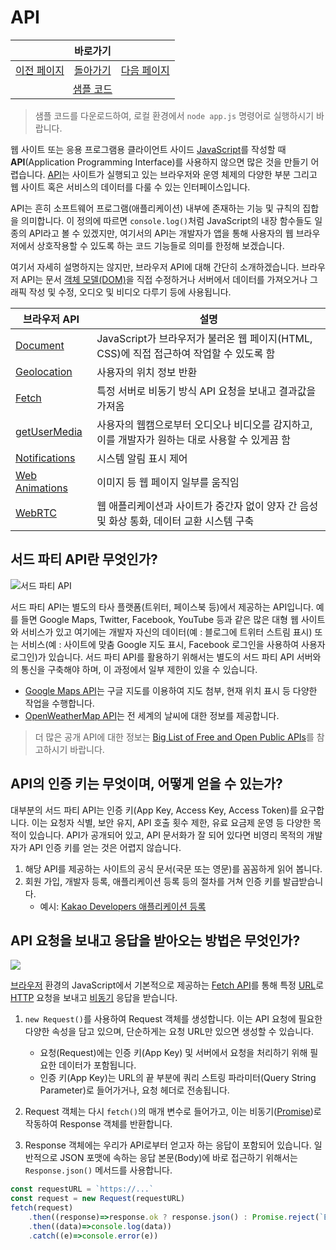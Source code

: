 # API

<table>
    <thead>
        <tr>
            <th colspan="3" style="text-align: center;">바로가기</th>
        </tr>
    </thead>
    <tbody>
        <tr>
            <td>
                <a href="/../javascript/docs/0804.html">이전 페이지</a>
            </td>
            <td>
                <a href="/../javascript/">돌아가기</a>
            </td>
            <td>
                <a href="/../javascript/docs/0806.html">다음 페이지</a>
            </td>
        </tr>
        <tr>
            <td colspan="3" style="text-align: center;">
                <a href="/../javascript/0805/">샘플 코드</a>
            </td>
        </tr>
    </tbody>
</table>

> 샘플 코드를 다운로드하여, 로컬 환경에서 `node app.js` 명령어로 실행하시기 바랍니다.

웹 사이트 또는 응용 프로그램용 클라이언트 사이드 [JavaScript](/javascript/docs/glossary.html#javascript)를 작성할 때 **API**(Application Programming Interface)를 사용하지 않으면 많은 것을 만들기 어렵습니다. [API](/javascript/docs/glossary.html#api)는 사이트가 실행되고 있는 브라우저와 운영 체제의 다양한 부분 그리고 웹 사이트 혹은 서비스의 데이터를 다룰 수 있는 인터페이스입니다.

API는 흔히 소프트웨어 프로그램(애플리케이션) 내부에 존재하는 기능 및 규칙의 집합을 의미합니다. 이 정의에 따르면 `console.log()`처럼 JavaScript의 내장 함수들도 일종의 API라고 볼 수 있겠지만, 여기서의 API는 개발자가 앱을 통해 사용자의 웹 브라우저에서 상호작용할 수 있도록 하는 코드 기능들로 의미를 한정해 보겠습니다.

여기서 자세히 설명하지는 않지만, 브라우저 API에 대해 간단히 소개하겠습니다. 브라우저 API는 문서 [객체 모델(DOM)](https://developer.mozilla.org/ko/docs/Web/API/Document_Object_Model)을 직접 수정하거나 서버에서 데이터를 가져오거나 그래픽 작성 및 수정, 오디오 및 비디오 다루기 등에 사용됩니다.


| **브라우저 API** | **설명** |
| --- | --- |
| [Document](https://developer.mozilla.org/ko/docs/Web/API/Document) | JavaScript가 브라우저가 불러온 웹 페이지(HTML, CSS)에 직접 접근하여 작업할 수 있도록 함 | 
| [Geolocation](https://developer.mozilla.org/en-US/docs/Web/API/Geolocation) | 사용자의 위치 정보 반환 | 
| [Fetch](https://developer.mozilla.org/ko/docs/Web/API/Fetch_API) | 특정 서버로 비동기 방식 API 요청을 보내고 결과값을 가져옴 |
| [getUserMedia](https://developer.mozilla.org/en-US/docs/Web/API/MediaDevices/getUserMedia) | 사용자의 웹캠으로부터 오디오나 비디오를 감지하고, 이를 개발자가 원하는 대로 사용할 수 있게끔 함 |
| [Notifications](https://developer.mozilla.org/ko/docs/Web/API/Notifications_API) | 시스템 알림 표시 제어 |
| [Web Animations](https://developer.mozilla.org/en-US/docs/Web/API/Web_Animations_API) | 	이미지 등 웹 페이지 일부를 움직임 |
| [WebRTC](https://developer.mozilla.org/ko/docs/Web/API/WebRTC_API) | 웹 애플리케이션과 사이트가 중간자 없이 양자 간 음성 및 화상 통화, 데이터 교환 시스템 구축 |

## 서드 파티 API란 무엇인가?

![서드 파티 API](https://user-images.githubusercontent.com/52960121/126071003-a6105356-74aa-4531-b292-222f791486ea.png)

서드 파티 API는 별도의 타사 플랫폼(트위터, 페이스북 등)에서 제공하는 API입니다. 예를 들면 Google Maps, Twitter, Facebook, YouTube 등과 같은 많은 대형 웹 사이트와 서비스가 있고 여기에는 개발자 자신의 데이터(예 : 블로그에 트위터 스트림 표시) 또는 서비스(예 : 사이트에 맞춤 Google 지도 표시, Facebook 로그인을 사용하여 사용자 로그인)가 있습니다. 서드 파티 API를 활용하기 위해서는 별도의 서드 파티 API 서버와의 통신을 구축해야 하며, 이 과정에서 일부 제한이 있을 수 있습니다.

* [Google Maps API](https://developers.google.com/maps/)는 구글 지도를 이용하여 지도 첨부, 현재 위치 표시 등 다양한 작업을 수행합니다.
* [OpenWeatherMap API](https://openweathermap.org/api)는 전 세계의 날씨에 대한 정보를 제공합니다.

> 더 많은 공개 API에 대한 정보는 [Big List of Free and Open Public APIs](https://mixedanalytics.com/blog/list-actually-free-open-no-auth-needed-apis/)를 참고하시기 바랍니다.

## API의 인증 키는 무엇이며, 어떻게 얻을 수 있는가?

대부분의 서드 파티 API는 인증 키(App Key, Access Key, Access Token)를 요구합니다. 이는 요청자 식별, 보안 유지, API 호출 횟수 제한, 유료 요금제 운영 등 다양한 목적이 있습니다. API가 공개되어 있고, API 문서화가 잘 되어 있다면 비영리 목적의 개발자가 API 인증 키를 얻는 것은 어렵지 않습니다.

1. 해당 API를 제공하는 사이트의 공식 문서(국문 또는 영문)를 꼼꼼하게 읽어 봅니다.
2. 회원 가입, 개발자 등록, 애플리케이션 등록 등의 절차를 거쳐 인증 키를 발급받습니다.
    * 예시: [Kakao Developers 애플리케이션 등록](http://docs.kakaoi.ai/kakao_i_agent/instance/application/)


## API 요청을 보내고 응답을 받아오는 방법은 무엇인가?

![](https://user-images.githubusercontent.com/52960121/126071016-049f7839-73b6-4b59-87f5-4d4a48e733a9.png)

[브라우저](/javascript/docs/glossary.html#브라우저) 환경의 JavaScript에서 기본적으로 제공하는 [Fetch API](https://developer.mozilla.org/ko/docs/Web/API/Fetch_API)를 통해 특정 [URL](/javascript/docs/glossary.html#url)로 [HTTP](/javascript/docs/glossary.html#html) 요청을 보내고 [비동기](/javascript/docs/glossary.html#비동기-프로그래밍) 응답을 받습니다.

1. `new Request()`를 사용하여 Request 객체를 생성합니다. 이는 API 요청에 필요한 다양한 속성을 담고 있으며, 단순하게는 요청 URL만 있으면 생성할 수 있습니다.
    * 요청(Request)에는 인증 키(App Key) 및 서버에서 요청을 처리하기 위해 필요한 데이터가 포함됩니다.
    * 인증 키(App Key)는 URL의 끝 부분에 쿼리 스트링 파라미터(Query String Parameter)로 들어가거나, 요청 헤더로 전송됩니다.
2. Request 객체는 다시 `fetch()`의 매개 변수로 들어가고, 이는 비동기([Promise](/javascript/docs/glossary.html#promise))로 작동하여 Response 객체를 반환합니다.

3. Response 객체에는 우리가 API로부터 얻고자 하는 응답이 포함되어 있습니다. 일반적으로 JSON 포맷에 속하는 응답 본문(Body)에 바로 접근하기 위해서는 `Response.json()` 메서드를 사용합니다.

```javascript
const requestURL = `https://...`
const request = new Request(requestURL)
fetch(request)
    .then((response)=>response.ok ? response.json() : Promise.reject(`Error code: ${response.status}`))
    .then((data)=>console.log(data))
    .catch((e)=>console.error(e))
```